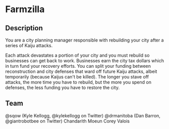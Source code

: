 # Farmzilla

## Description
You are a city planning manager responsible with rebuilding your city after a series of Kaiju attacks.

Each attack devastates a portion of your city and you must rebuild so businesses can get back to work. Businesses earn the city tax dollars which in turn fund your recovery efforts. You can split your funding between reconstruction and city defenses that ward off future Kaiju attacks, albeit temporarily (because Kaijus can't be killed). The longer you stave off attacks, the more time you have to rebuild, but the more you spend on defenses, the less funding you have to restore the city.

## Team
@sqow (Kyle Kellogg, @kylekellogg on Twitter)
@drmanitoba (Dan Barron, @giantrobotbee on Twitter)
Chandarith Moeun
Corey Valois